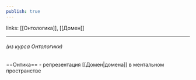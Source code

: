 ```yaml
---
publish: true
---
```

links: [[Онтологика]], [[Домен]]

---

###### (из курса Онтологики)
==Онтика== - репрезентация [[Домен|домена]] в  ментальном пространстве
